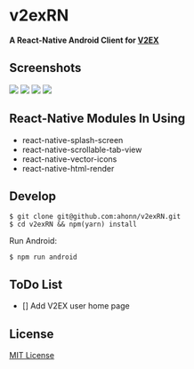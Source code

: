 # v2exRN 
**A React-Native Android Client for [V2EX](https://www.v2ex.com/)**

## Screenshots
![](https://ww2.sinaimg.cn/large/006tNc79gw1fbeqt235pnj30u01hcwlj.jpg)
![](https://ww2.sinaimg.cn/large/006tNc79gw1fbeqt4y8byj30u01hcgte.jpg)
![](https://ww2.sinaimg.cn/large/006tNc79gw1fbeqsyuzw5j30u01hcdk3.jpg)
![](https://ww1.sinaimg.cn/large/006tNc79gw1fbeqsuwh02j30u01hcgp2.jpg)

## React-Native Modules In Using
- react-native-splash-screen
- react-native-scrollable-tab-view
- react-native-vector-icons
- react-native-html-render

## Develop
```
$ git clone git@github.com:ahonn/v2exRN.git
$ cd v2exRN && npm(yarn) install
```

Run Android:
```
$ npm run android
```

## ToDo List
- [] Add V2EX user home page

## License
[MIT License](http://en.wikipedia.org/wiki/MIT_License)